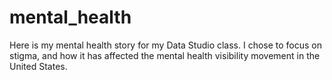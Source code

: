 # mental_health
Here is my mental health story for my Data Studio class. I chose to focus on stigma, and how it has affected the mental health visibility movement in the United States.
